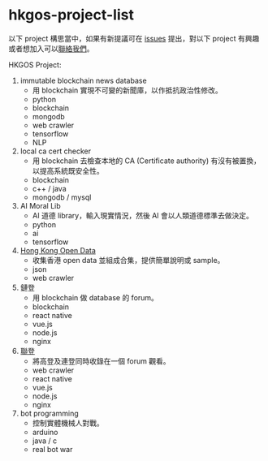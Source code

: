 # hkgos-project-list
以下 project 構思當中，如果有新提議可在 [issues](https://github.com/hkgos/hkgos-project-list/issues/new) 提出，對以下 project 有興趣或者想加入可以[聯絡我們](https://github.com/hkgos/about-us/blob/master/README.md#%E8%81%AF%E7%B5%A1%E6%88%91%E5%80%91)。

HKGOS Project:
1. immutable blockchain news database
    - 用 blockchain 實現不可變的新聞庫，以作抵抗政治性修改。
    - python
    - blockchain
    - mongodb
    - web crawler
    - tensorflow
    - NLP
2. local ca cert checker
    - 用 blockchain 去檢查本地的 CA (Certificate authority) 有沒有被置換，以提高系統既安全性。
    - blockchain
    - c++ / java
    - mongodb / mysql
3. AI Moral Lib
    - AI 道德 library，輸入現實情況，然後 AI 會以人類道德標準去做決定。
    - python
    - ai
    - tensorflow
4. [Hong Kong Open Data](https://github.com/hkgos/hong-kong-open-data)
    - 收集香港 open data 並組成合集，提供簡單說明或 sample。
    - json
    - web crawler
5. 鏈登
    - 用 blockchain 做 database 的 forum。
    - blockchain
    - react native
    - vue.js
    - node.js
    - nginx
6. [聯登](https://github.com/hkgos/hkug)
    - 將高登及連登同時收錄在一個 forum 觀看。
    - web crawler
    - react native
    - vue.js
    - node.js
    - nginx
7. bot programming
    - 控制實體機械人對戰。
    - arduino
    - java / c
    - real bot war
